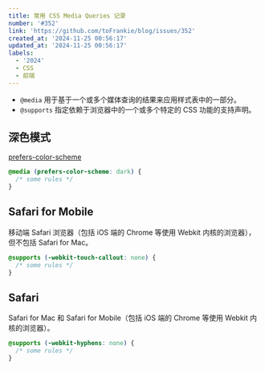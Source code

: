 ```yaml
---
title: 常用 CSS Media Queries 记录
number: '#352'
link: 'https://github.com/toFrankie/blog/issues/352'
created_at: '2024-11-25 00:56:17'
updated_at: '2024-11-25 00:56:17'
labels:
  - '2024'
  - CSS
  - 前端
---
```



- `@media` 用于基于一个或多个媒体查询的结果来应用样式表中的一部分。
- `@supports` 指定依赖于浏览器中的一个或多个特定的 CSS 功能的支持声明。

## 深色模式

[prefers-color-scheme](https://developer.mozilla.org/zh-CN/docs/Web/CSS/@media/prefers-color-scheme)

```css
@media (prefers-color-scheme: dark) {
  /* some rules */
}
```

## Safari for Mobile

移动端 Safari 浏览器（包括 iOS 端的 Chrome 等使用 Webkit 内核的浏览器），但不包括 Safari for Mac。

```css
@supports (-webkit-touch-callout: none) {
  /* some rules */
}
```

## Safari

Safari for Mac 和 Safari for Mobile（包括 iOS 端的 Chrome 等使用 Webkit 内核的浏览器）。

```css
@supports (-webkit-hyphens: none) {
  /* some rules */
}
```
